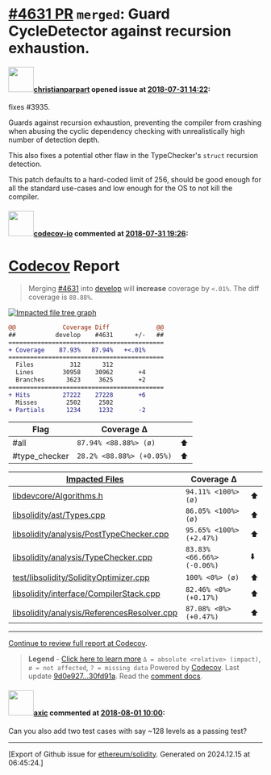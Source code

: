 # [\#4631 PR](https://github.com/ethereum/solidity/pull/4631) `merged`: Guard CycleDetector against recursion exhaustion.

#### <img src="https://avatars.githubusercontent.com/u/56763?u=373e0766d5c45bef8c7c7fc5ed48394935772065&v=4" width="50">[christianparpart](https://github.com/christianparpart) opened issue at [2018-07-31 14:22](https://github.com/ethereum/solidity/pull/4631):

fixes #3935.

Guards against recursion exhaustion, preventing the compiler from crashing when abusing the cyclic dependency checking with unrealistically high number of detection depth.

This also fixes a potential other flaw in the TypeChecker's `struct` recursion detection.

This patch defaults to a hard-coded limit of 256, should be good enough for all the standard use-cases and low enough for the OS to not kill the compiler.

#### <img src="https://avatars.githubusercontent.com/u/8655789?u=4694f03b321aa2287d9fe05155adcddb23272e81&v=4" width="50">[codecov-io](https://github.com/codecov-io) commented at [2018-07-31 19:26](https://github.com/ethereum/solidity/pull/4631#issuecomment-409339164):

# [Codecov](https://codecov.io/gh/ethereum/solidity/pull/4631?src=pr&el=h1) Report
> Merging [#4631](https://codecov.io/gh/ethereum/solidity/pull/4631?src=pr&el=desc) into [develop](https://codecov.io/gh/ethereum/solidity/commit/9d0e927f85eb5621bb464ced1a54b6624465779e?src=pr&el=desc) will **increase** coverage by `<.01%`.
> The diff coverage is `88.88%`.

[![Impacted file tree graph](https://codecov.io/gh/ethereum/solidity/pull/4631/graphs/tree.svg?src=pr&token=87PGzVEwU0&height=150&width=650)](https://codecov.io/gh/ethereum/solidity/pull/4631?src=pr&el=tree)

```diff
@@             Coverage Diff             @@
##           develop    #4631      +/-   ##
===========================================
+ Coverage    87.93%   87.94%   +<.01%     
===========================================
  Files          312      312              
  Lines        30958    30962       +4     
  Branches      3623     3625       +2     
===========================================
+ Hits         27222    27228       +6     
  Misses        2502     2502              
+ Partials      1234     1232       -2
```

| Flag | Coverage Δ | |
|---|---|---|
| #all | `87.94% <88.88%> (ø)` | :arrow_up: |
| #type_checker | `28.2% <88.88%> (+0.05%)` | :arrow_up: |

| [Impacted Files](https://codecov.io/gh/ethereum/solidity/pull/4631?src=pr&el=tree) | Coverage Δ | |
|---|---|---|
| [libdevcore/Algorithms.h](https://codecov.io/gh/ethereum/solidity/pull/4631/diff?src=pr&el=tree#diff-bGliZGV2Y29yZS9BbGdvcml0aG1zLmg=) | `94.11% <100%> (ø)` | :arrow_up: |
| [libsolidity/ast/Types.cpp](https://codecov.io/gh/ethereum/solidity/pull/4631/diff?src=pr&el=tree#diff-bGlic29saWRpdHkvYXN0L1R5cGVzLmNwcA==) | `86.05% <100%> (ø)` | :arrow_up: |
| [libsolidity/analysis/PostTypeChecker.cpp](https://codecov.io/gh/ethereum/solidity/pull/4631/diff?src=pr&el=tree#diff-bGlic29saWRpdHkvYW5hbHlzaXMvUG9zdFR5cGVDaGVja2VyLmNwcA==) | `95.65% <100%> (+2.47%)` | :arrow_up: |
| [libsolidity/analysis/TypeChecker.cpp](https://codecov.io/gh/ethereum/solidity/pull/4631/diff?src=pr&el=tree#diff-bGlic29saWRpdHkvYW5hbHlzaXMvVHlwZUNoZWNrZXIuY3Bw) | `83.83% <66.66%> (-0.06%)` | :arrow_down: |
| [test/libsolidity/SolidityOptimizer.cpp](https://codecov.io/gh/ethereum/solidity/pull/4631/diff?src=pr&el=tree#diff-dGVzdC9saWJzb2xpZGl0eS9Tb2xpZGl0eU9wdGltaXplci5jcHA=) | `100% <0%> (ø)` | :arrow_up: |
| [libsolidity/interface/CompilerStack.cpp](https://codecov.io/gh/ethereum/solidity/pull/4631/diff?src=pr&el=tree#diff-bGlic29saWRpdHkvaW50ZXJmYWNlL0NvbXBpbGVyU3RhY2suY3Bw) | `82.46% <0%> (+0.17%)` | :arrow_up: |
| [libsolidity/analysis/ReferencesResolver.cpp](https://codecov.io/gh/ethereum/solidity/pull/4631/diff?src=pr&el=tree#diff-bGlic29saWRpdHkvYW5hbHlzaXMvUmVmZXJlbmNlc1Jlc29sdmVyLmNwcA==) | `87.08% <0%> (+0.47%)` | :arrow_up: |

------

[Continue to review full report at Codecov](https://codecov.io/gh/ethereum/solidity/pull/4631?src=pr&el=continue).
> **Legend** - [Click here to learn more](https://docs.codecov.io/docs/codecov-delta)
> `Δ = absolute <relative> (impact)`, `ø = not affected`, `? = missing data`
> Powered by [Codecov](https://codecov.io/gh/ethereum/solidity/pull/4631?src=pr&el=footer). Last update [9d0e927...30fd91a](https://codecov.io/gh/ethereum/solidity/pull/4631?src=pr&el=lastupdated). Read the [comment docs](https://docs.codecov.io/docs/pull-request-comments).

#### <img src="https://avatars.githubusercontent.com/u/20340?v=4" width="50">[axic](https://github.com/axic) commented at [2018-08-01 10:00](https://github.com/ethereum/solidity/pull/4631#issuecomment-409521835):

Can you also add two test cases with say ~128 levels as a passing test?


-------------------------------------------------------------------------------



[Export of Github issue for [ethereum/solidity](https://github.com/ethereum/solidity). Generated on 2024.12.15 at 06:45:24.]
